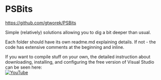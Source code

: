 # PSBits

https://github.com/gtworek/PSBits

Simple (relatively) solutions allowing you to dig a bit deeper than usual.

Each folder should have its own readme.md explaining details. If not - the code has extensive comments at the beginning and inline.

If you want to compile stuff on your own, the detailed instruction about downloading, installing, and configuring the free version of Visual Studio can be seen here:<br> 
[![YouTube](https://img.youtube.com/vi/rjnlDxZtZZc/0.jpg)](https://www.youtube.com/watch?v=rjnlDxZtZZc) 
